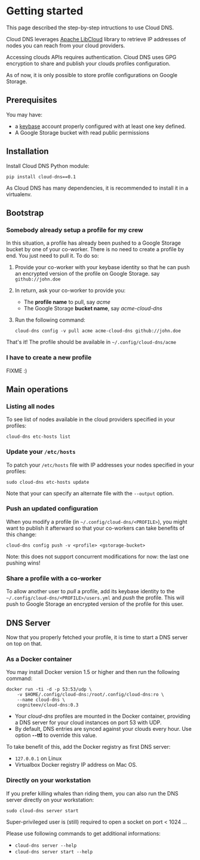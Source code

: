 # Getting started

This page described the step-by-step intructions to use Cloud DNS.

Cloud DNS leverages [Apache LibCloud](https://libcloud.apache.org/) library to retrieve IP addresses of nodes you can reach from your cloud providers.

Accessing clouds APIs requires authentication. Cloud DNS uses GPG encryption to share and publish your clouds profiles configuration.

As of now, it is only possible to store profile configurations on Google Storage.

## Prerequisites

You may have:

* a [keybase](https://keybase.io) account properly configured with at least one key defined.
* A Google Storage bucket with read public permissions

## Installation

Install Cloud DNS Python module:

```shell
pip install cloud-dns==0.1
```

As Cloud DNS has many dependencies, it is recommended to install it in a virtualenv.

## Bootstrap

### Somebody already setup a profile for my crew

In this situation, a profile has already been pushed to a Google Storage bucket by one of your co-worker. There is no need to create a profile by end. You just need to pull it. To do so:

1. Provide your co-worker with your keybase identity so that he can push an encrypted version of the profile on Google Storage. say `github://john.doe`
1. In return, ask your co-worker to provide you:
    * The **profile name** to pull, say *acme*
    * The Google Storage **bucket name**, say *acme-cloud-dns*

1. Run the following command:

    ```
    cloud-dns config -v pull acme acme-cloud-dns github://john.doe
    ```

That's it!
The profile should be available in `~/.config/cloud-dns/acme`

### I have to create a new profile

FIXME :)

## Main operations

### Listing all nodes

To see list of nodes available in the cloud providers specified in your profiles:

```shell
cloud-dns etc-hosts list
```

### Update your `/etc/hosts`

To patch your `/etc/hosts` file with IP addresses your nodes specified in your profiles:

```
sudo cloud-dns etc-hosts update
```

Note that your can specify an alternate file with the `--output` option.

### Push an updated configuration

When you modify a profile (in `~/.config/cloud-dns/<PROFILE>`), you might want to publish it afterward so that your co-workers can take benefits of this change:

```shell
cloud-dns config push -v <profile> <gstorage-bucket>
```

Note: this does not support concurrent modifications for now: the last one pushing wins!

### Share a profile with a co-worker

To allow another user to *pull* a profile, add its keybase identity to the `~/.config/cloud-dns/<PROFILE>/users.yml` and *push* the profile. This will push to Google Storage an encrypted version of the profile for this user.

## DNS Server

Now that you properly fetched your profile, it is time to start a DNS server on top on that.

### As a Docker container

You may install Docker version 1.5 or higher and then run the following command:

```shell
docker run -ti -d -p 53:53/udp \
    -v $HOME/.config/cloud-dns:/root/.config/cloud-dns:ro \
    --name cloud-dns \
    cogniteev/cloud-dns:0.3
```

* Your *cloud-dns* profiles are mounted in the Docker container, providing a DNS server for your cloud instances on port 53 with UDP.
* By default, DNS entries are synced against your clouds every hour. Use option **--ttl** to override this value.

To take benefit of this, add the Docker registry as first DNS server:

* `127.0.0.1` on Linux
* Virtualbox Docker registry IP address on Mac OS.

### Directly on your workstation

If you prefer killing whales than riding them, you can also run the DNS server directly on your workstation:

```shell
sudo cloud-dns server start
```

Super-privileged user is (still) required to open a socket on port < 1024 ...

Please use following commands to get additional informations:

* `cloud-dns server --help `
* `cloud-dns server start --help`

